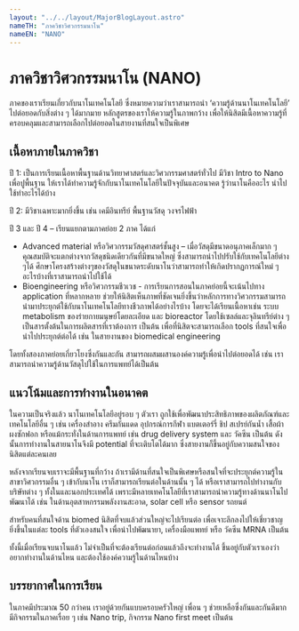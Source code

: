 ```yaml
---
layout: "../../layout/MajorBlogLayout.astro"
nameTH: "ภาควิชาวิศวกรรมนาโน"
nameEN: "NANO"
---
```



# ภาควิชาวิศวกรรมนาโน (NANO)
ภาคของเราเรียนเกี่ยวกับนาโนเทคโนโลยี ซึ่งหมายความว่าเราสามารถนำ ‘ความรู้ด้านนาโนเทคโนโลยี’ ไปต่อยอดกับสิ่งต่าง ๆ ได้มากมาย หลักสูตรของเราให้ความรู้ในภาพกว้าง เพื่อให้นิสิตมีเนื้อหาความรู้ที่ครอบคลุมและสามารถเลือกไปต่อยอดในสายงานที่สนใจเป็นพิเศษ


## เนื้อหาภายในภาควิชา
ปี 1: เป็นการเรียนเนื้อหาพื้นฐานด้านวิทยาศาสตร์และวิศวกรรมศาสตร์ทั่วไป มีวิชา Intro to Nano เพื่อปูพื้นฐาน ให้เราได้ทำความรู้จักกับนาโนเทคโนโลยีในปัจจุบันและอนาคต รู้ว่านาโนคืออะไร นำไปใช้ทำอะไรได้บ้าง

ปี 2: มีวิชาเฉพาะมากยิ่งขึ้น เช่น เคมีอินทรีย์ พื้นฐานวัสดุ วงจรไฟฟ้า

ปี 3 และ ปี 4 – เรียนแยกตามภาคย่อย 2 ภาค ได้แก่
- Advanced material หรือวิศวกรรมวัสดุศาสตร์ชั้นสูง – เมื่อวัสดุมีขนาดอนุภาคเล็กมาก ๆ คุณสมบัติจะแตกต่างจากวัสดุชนิดเดียวกันที่มีขนาดใหญ่ ซึ่งสามารถนำไปปรับใช้กับเทคโนโลยีต่าง ๆได้ ศึกษาโครงสร้างต่างๆของวัสดุในขนาดระดับนาโนว่าสามารถทำให้เกิดปรากฏการณ์ใหม่ ๆ อะไรบ้างที่เราสามารถนำไปใช้ได้
- Bioengineering หรือวิศวกรรมชีวเวช - การเรียนการสอนในภาคย่อยนี้จะเน้นไปทาง application ที่หลากหลาย ช่วยให้นิสิตเห็นภาพที่ชัดเจนยิ่งขึ้นว่าหลักการทางวิศวกรรมสามารถนำมาประยุกต์ใช้กับนาโนเทคโนโลยีทางชีวภาพได้อย่างไรบ้าง โดยจะได้เรียนเนื้อหาเช่น ระบบ metabolism ของร่ายกายมนุษย์โดยละเอียด และ bioreactor โดยใช้เซลล์และจุลินทรีย์ต่าง ๆ เป็นสารตั้งต้นในการผลิตสารที่เราต้องการ เป็นต้น เพื่อที่นิสิตจะสามารถเลือก tools ที่สนใจเพื่อนำไปประยุกต์ต่อได้ เช่น ในสายงานของ biomedical engineering

โดยทั้งสองภาคย่อยเกี่ยวโยงซึ่งกันและกัน สามารถผสมผสานองค์ความรู้เพื่อนำไปต่อยอดได้ เช่น เราสามารถนำความรู้ด้านวัสดุไปใช้ในการแพทย์ได้เป็นต้น


## แนวโน้มและการทำงานในอนาคต
ในความเป็นจริงแล้ว นาโนเทคโนโลยีอยู่รอบ ๆ ตัวเรา ถูกใช้เพื่อพัฒนาประสิทธิภาพของผลิตภัณฑ์และเทคโนโลยีอื่น ๆ  เช่น เครื่องสำอาง ครีมกันแดด อุปกรณ์การกีฬา แบตเตอร์รี่ ชิป สเปรย์กันน้ำ เสื้อผ้า ผงซักฟอก หรือแม้กระทั่งในด้านการแพทย์ เช่น drug delivery system และ วัคซีน เป็นต้น ดังนั้นการทำงานในสายนาโนจึงมี potential ที่จะเติบโตได้มาก ซึ่งสายงานก็ขึ้นอยู่กับความสนใจของนิสิตแต่ละคนเลย 

หลังจากเรียนจบเราจะมีพื้นฐานที่กว้าง ถ้าเรามีด้านที่สนใจเป็นพิเศษหรือสนใจที่จะประยุกต์ความรู้ในสาขาวิศวกรรมอื่น ๆ เข้ากับนาโน เราก็สามารถเรียนต่อในด้านนั้น ๆ ได้  หรือเราสามารถไปทำงานกับบริษัทต่าง ๆ ทั้งในและนอกประเทศได้ เพราะมีหลายเทคโนโลยีที่เราสามารถนำความรู้ทางด้านนาโนไปพัฒนาได้ เช่น ในด้านอุตสาหกรรมพลังงานสะอาด, solar cell หรือ sensor รถยนต์ 

สำหรับคนที่สนใจด้าน biomed นิสิตที่จบแล้วส่วนใหญ่จะไปเรียนต่อ เพื่อเจาะลึกลงไปให้เชี่ยวชาญยิ่งขึ้นในแต่ละ tools ที่ตัวเองสนใจ เพื่อนำไปพัฒนายา, เครื่องมือแพทย์ หรือ วัคซีน MRNA เป็นต้น

ทั้งนี้เมื่อเรียนจบนาโนแล้ว ไม่จำเป็นที่จะต้องเรียนต่อก่อนแล้วถึงจะทำงานได้ ขึ้นอยู่กับตัวเราเองว่าอยากทำงานในด้านไหน และต้องใช้องค์ความรู้ในด้านไหนบ้าง


## บรรยากาศในการเรียน
ในภาคมีประมาณ 50 กว่าคน เราอยู่ด้วยกันแบบครอบครัวใหญ่ เพื่อน ๆ ช่วยเหลือซึ่งกันและกันดีมาก มีกิจกรรมในภาคเรื่อย ๆ เช่น Nano trip, กิจกรรม Nano first meet เป็นต้น